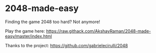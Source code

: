 2048-made-easy
================

Finding the game 2048 too hard? Not anymore!

Play the game here: https://raw.githack.com/AkshayRaman/2048-made-easy/master/index.html

Thanks to the project:
https://github.com/gabrielecirulli/2048
